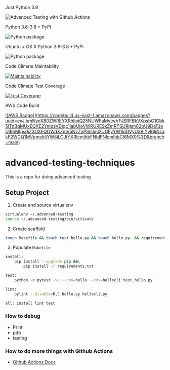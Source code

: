 Just Python 3.8

![Advanced Testing with Github Actions](https://github.com/noahgift/advanced-testing-techniques/workflows/Advanced%20Testing%20with%20Github%20Actions/badge.svg)

Python 3.6-3.8 + PyPi

![Python package](https://github.com/noahgift/advanced-testing-techniques/workflows/Python%20package/badge.svg)

Ubuntu + OS X Python 3.6-3.8 + PyPi

![Python package](https://github.com/noahgift/advanced-testing-techniques/workflows/Python%20package/badge.svg)


Code Climate Maintability

[![Maintainability](https://api.codeclimate.com/v1/badges/dcd577eb79e75a4798c3/maintainability)](https://codeclimate.com/github/noahgift/advanced-testing-techniques/maintainability)

Code Climate Test Coverage

[![Test Coverage](https://api.codeclimate.com/v1/badges/dcd577eb79e75a4798c3/test_coverage)](https://codeclimate.com/github/noahgift/advanced-testing-techniques/test_coverage)

AWS Code Build

[![AWS Badge]](https://codebuild.us-east-1.amazonaws.com/badges?[uuid=eyJlbmNyeXB0ZWREYXRhIjoiR0lIc1B2R0RBNHlrUldxKzZCSlRhalRvK1FodkJKWGs2aXRRWkNlMWdnZGFUMDhyODJkMVlNTXVmTjV3aHlIQTdkOHdneUhUQi9NUGtoZFlTYnFxNy9VPSIsIml2UGFyYW1ldGVyU3BlYyI6ImRBdzBBTGpsSzBVMGtSUmwiLCJtYXRlcmlhbFNldFNlcmlhbCI6MX0%3D&branch=master)](https://codebuild.us-east-1.amazonaws.com/badges?uuid=eyJlbmNyeXB0ZWREYXRhIjoiQ25NUWFaMytwVFJSRFBhVXpsbG1Gbk5ITnBqMUxEQXE2YmdsVDlqc1labUloVWRURE9kZmRTSURjam03bU9DaTJoUlRhMlpsdjZ3OXFQOWdXZmV5NzZnPSIsIml2UGFyYW1ldGVyU3BlYyI6IjNzakF2WGQ1MVpmekliYW8iLCJtYXRlcmlhbFNldFNlcmlhbCI6MX0%3D&branch=main)

# advanced-testing-techniques
This is a repo for doing advanced testing

## Setup Project

1. Create and source virtualenv

```bash
virtualenv ~/.advanced-testing
source ~/.advanced-testing/bin/activate
```

2. Create scaffold

```bash
touch Makefile && touch test_hello.py && touch hello.py. && requirements.txt
```

3.  Populate `Makefile`

```bash
install:
	pip install --upgrade pip &&\
		pip install -r requirements.txt

test:
	python -m pytest -vv --cov=hello --cov=hellocli test_hello.py

lint:
	pylint --disable=R,C hello.py hellocli.py

all: install lint test
```

### How to debug

* Print
* pdb
* testing


### How to do more things with Github Actions

* [Github Actions Docs](https://docs.github.com/en/free-pro-team@latest/actions/guides/building-and-testing-python#specifying-a-python-version)
